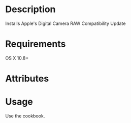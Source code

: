 Description
===========
Installs Apple's Digital Camera RAW Compatibility Update

Requirements
============
OS X 10.8+

Attributes
==========

Usage
=====
Use the cookbook.

